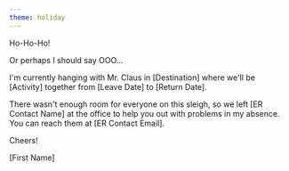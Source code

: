 ```yaml
---
theme: holiday
---
```


Ho-Ho-Ho!

Or perhaps I should say OOO...

I'm currently hanging with Mr. Claus in [Destination] where we'll be [Activity] together from [Leave Date] to [Return Date].

There wasn't enough room for everyone on this sleigh, so we left [ER Contact Name] at the office to help you out with problems in my absence. You can reach them at [ER Contact Email].

Cheers!

[First Name]